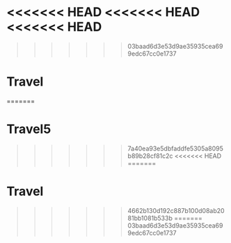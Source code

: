 <<<<<<< HEAD
<<<<<<< HEAD
<<<<<<< HEAD
=======
>>>>>>> 03baad6d3e53d9ae35935cea699edc67cc0e1737
# Travel
=======
# Travel5
>>>>>>> 7a40ea93e5dbfaddfe5305a8095b89b28cf81c2c
<<<<<<< HEAD
=======
# Travel
>>>>>>> 4662b130d192c887b100d08ab2081bb1081b533b
=======
>>>>>>> 03baad6d3e53d9ae35935cea699edc67cc0e1737
